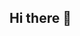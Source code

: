 ## Hi there 👋

<!--
**egoipse-byte/egoipse-byte** is a ✨ _special_ ✨ repository because its `README.md` (this file) appears on your GitHub profile.
# Sobre mí

Soy una estudiante desarrolladora senior con interés en el desarrollo web y el aprendizaje continuo.

## Proyectos destacados

- **Gestor de tareas:** Aplicación web desarrollada con Python y Django. [Repositorio](https://github.com/lauradev/gestor-tareas)
- **Juego en JavaScript:** [Repositorio](https://github.com/lauradev/juego-js)

## Tecnologías que utilizo

HTML | CSS | JavaScript | Python | Git | GitHub

## Contacto

- Correo electrónico: lauradev@gmail.com
- LinkedIn: [linkedin.com/in/lauradev](https://linkedin.com/in/lauradev)

Here are some ideas to get you started:

- 🔭 I’m currently working on office
- 🌱 I’m currently learning ...
- 👯 I’m looking to collaborate on ...
- 🤔 I’m looking for help with ...
- 💬 Ask me about ...
- 📫 How to reach me: ...
- 😄 Pronouns: ...
- ⚡ Fun fact: ...
-->
